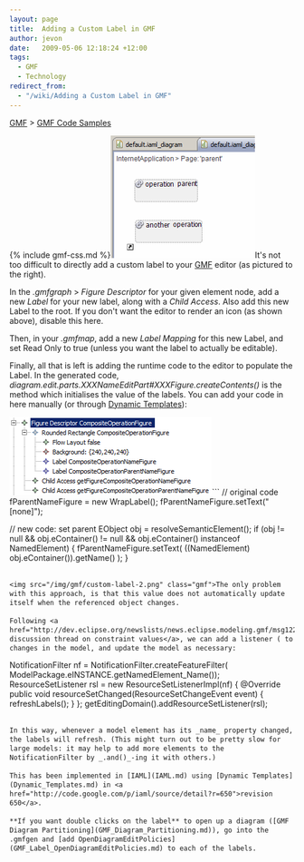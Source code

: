 ```yaml
---
layout: page
title:  Adding a Custom Label in GMF
author: jevon
date:   2009-05-06 12:18:24 +12:00
tags:
  - GMF
  - Technology
redirect_from:
  - "/wiki/Adding a Custom Label in GMF"
---
```


[GMF](GMF.md) > [GMF Code Samples](GMF_Code_Samples.md)

{% include gmf-css.md %}<img src="/img/gmf/custom-label-3.png" class="gmf">It's not too difficult to directly add a custom label to your [GMF](GMF.md) editor (as pictured to the right).

In the _.gmfgraph_ > _Figure Descriptor_ for your given element node, add a new _Label_ for your new label, along with a _Child Access_. Also add this new Label to the root. If you don't want the editor to render an icon (as shown above), disable this here.

Then, in your _.gmfmap_, add a new _Label Mapping_ for this new Label, and set Read Only to true (unless you want the label to actually be editable).

Finally, all that is left is adding the runtime code to the editor to populate the Label. In the generated code, _diagram.edit.parts.XXXNameEditPart#XXXFigure.createContents()_ is the method which initialises the value of the labels. You can add your code in here manually (or through [Dynamic Templates](Dynamic_Templates.md)):

<img src="/img/gmf/custom-label-1.png" class="gmf">```
// original code
fParentNameFigure = new WrapLabel();
fParentNameFigure.setText("[none]");

// new code: set parent
EObject obj = resolveSemanticElement();
if (obj != null && obj.eContainer() != null && obj.eContainer() instanceof NamedElement)
{
  fParentNameFigure.setText( ((NamedElement) obj.eContainer()).getName() );
}
```

<img src="/img/gmf/custom-label-2.png" class="gmf">The only problem with this approach, is that this value does not automatically update itself when the referenced object changes.

Following <a href="http://dev.eclipse.org/newslists/news.eclipse.modeling.gmf/msg12297.html">a discussion thread on constraint values</a>, we can add a listener ( to changes in the model, and update the model as necessary:

```
NotificationFilter nf = NotificationFilter.createFeatureFilter(
    ModelPackage.eINSTANCE.getNamedElement_Name());
ResourceSetListener rsl = new ResourceSetListenerImpl(nf) {
  @Override
  public void resourceSetChanged(ResourceSetChangeEvent event) {
    refreshLabels();
  }
};
getEditingDomain().addResourceSetListener(rsl);
```

In this way, whenever a model element has its _name_ property changed, the labels will refresh. (This might turn out to be pretty slow for large models: it may help to add more elements to the NotificationFilter by _.and()_-ing it with others.)

This has been implemented in [IAML](IAML.md) using [Dynamic Templates](Dynamic_Templates.md) in <a href="http://code.google.com/p/iaml/source/detail?r=650">revision 650</a>.

**If you want double clicks on the label** to open up a diagram ([GMF Diagram Partitioning](GMF_Diagram_Partitioning.md)), go into the .gmfgen and [add OpenDiagramEditPolicies](GMF_Label_OpenDiagramEditPolicies.md) to each of the labels.
